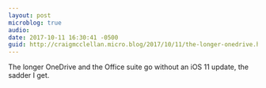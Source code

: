 ```yaml
---
layout: post
microblog: true
audio: 
date: 2017-10-11 16:30:41 -0500
guid: http://craigmcclellan.micro.blog/2017/10/11/the-longer-onedrive.html
---
```

The longer OneDrive and the Office suite go without an iOS 11 update, the sadder I get. 
